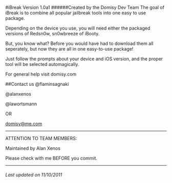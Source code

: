 #iBreak Version 1.0a1
######Created by the Domisy Dev Team
The goal of iBreak is to combine all popular jailbreak tools into one easy to use package.

Depending on the device you use, you will need either the packaged versions of Redsn0w, sn0wbreeze of iBooty.

But, you know what? Before you would have had to download them all seperately, but now they are all in one easy-to-use package!

Just follow the prompts about your device and iOS version, and the proper tool will be selected automagically.


For general help visit domisy.com

##Contact us
@flaminsagnaki

@alanxenos

@lawortsmann

OR

domisy@me.com

- - -
ATTENTION TO TEAM MEMBERS:

Maintained by Alan Xenos

Please check with me BEFORE you commit.
- - -


###### Last updated on 11/10/2011